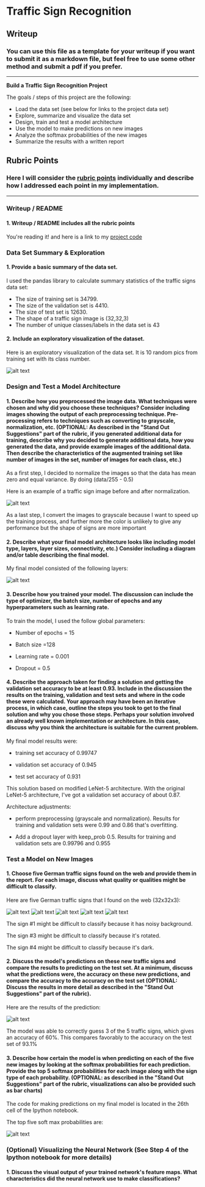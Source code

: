 # **Traffic Sign Recognition** 

## Writeup

### You can use this file as a template for your writeup if you want to submit it as a markdown file, but feel free to use some other method and submit a pdf if you prefer.

---

**Build a Traffic Sign Recognition Project**

The goals / steps of this project are the following:
* Load the data set (see below for links to the project data set)
* Explore, summarize and visualize the data set
* Design, train and test a model architecture
* Use the model to make predictions on new images
* Analyze the softmax probabilities of the new images
* Summarize the results with a written report


[//]: # (Image References)

[image1]: ./examples/visual.png "Visualization"
[image2]: ./examples/normal.png "normalization"
[image3]: ./examples/architecture.png "Architecture"
[image4]: ./signs/1.jpg "Traffic Sign 1"
[image5]: ./signs/2.jpg "Traffic Sign 2"
[image6]: ./signs/3.jpg "Traffic Sign 3"
[image7]: ./signs/4.jpg "Traffic Sign 4"
[image8]: ./signs/5.jpg "Traffic Sign 5"
[image9]: ./examples/new.png "predicted"
[image10]: ./examples/perform.png "perform"

## Rubric Points
### Here I will consider the [rubric points](https://review.udacity.com/#!/rubrics/481/view) individually and describe how I addressed each point in my implementation.  

---
### Writeup / README

#### 1. Writeup / README includes all the rubric points

You're reading it! and here is a link to my [project code](https://github.com/Mikean16l/CarND-Traffic-Sign-Classifier-Project-LQT/blob/master/Traffic_Sign_Classifier.ipynb)

### Data Set Summary & Exploration

#### 1. Provide a basic summary of the data set. 

I used the pandas library to calculate summary statistics of the traffic
signs data set:

* The size of training set is 34799.
* The size of the validation set is 4410.
* The size of test set is 12630.
* The shape of a traffic sign image is (32,32,3)
* The number of unique classes/labels in the data set is 43

#### 2. Include an exploratory visualization of the dataset.

Here is an exploratory visualization of the data set. It is 10 random pics from training set with its class number.

![alt text][image1]

### Design and Test a Model Architecture

#### 1. Describe how you preprocessed the image data. What techniques were chosen and why did you choose these techniques? Consider including images showing the output of each preprocessing technique. Pre-processing refers to techniques such as converting to grayscale, normalization, etc. (OPTIONAL: As described in the "Stand Out Suggestions" part of the rubric, if you generated additional data for training, describe why you decided to generate additional data, how you generated the data, and provide example images of the additional data. Then describe the characteristics of the augmented training set like number of images in the set, number of images for each class, etc.)

As a first step, I decided to normalize the images so that the data has mean zero and equal variance. By doing (data/255 - 0.5) 

Here is an example of a traffic sign image before and after normalization.

![alt text][image2]

As a last step, I convert the images to grayscale because I want to speed up the training process, and further more the color is unlikely to give any performance but the shape of signs are more important


#### 2. Describe what your final model architecture looks like including model type, layers, layer sizes, connectivity, etc.) Consider including a diagram and/or table describing the final model.

My final model consisted of the following layers:

![alt text][image3]



#### 3. Describe how you trained your model. The discussion can include the type of optimizer, the batch size, number of epochs and any hyperparameters such as learning rate.

To train the model, I used the follow global parameters:

* Number of epochs = 15

* Batch size =128

* Learning rate = 0.001

* Dropout = 0.5

#### 4. Describe the approach taken for finding a solution and getting the validation set accuracy to be at least 0.93. Include in the discussion the results on the training, validation and test sets and where in the code these were calculated. Your approach may have been an iterative process, in which case, outline the steps you took to get to the final solution and why you chose those steps. Perhaps your solution involved an already well known implementation or architecture. In this case, discuss why you think the architecture is suitable for the current problem.

My final model results were:

* training set accuracy of 0.99747

* validation set accuracy of 0.945 

* test set accuracy of 0.931


This solution based on modified LeNet-5 architecture. With the original LeNet-5 architecture, I've got a validation set accuracy of about 0.87.
 
Architecture adjustments:

* perform preprocessing (grayscale and normalization). Results for training and validation sets were 0.99 and 0.86 that's overfitting.

* Add a dropout layer with keep_prob 0.5. Results for training and validation sets are 0.99796 and 0.955


### Test a Model on New Images

#### 1. Choose five German traffic signs found on the web and provide them in the report. For each image, discuss what quality or qualities might be difficult to classify.

Here are five German traffic signs that I found on the web (32x32x3):

![alt text][image4] ![alt text][image5] ![alt text][image6] 
![alt text][image7] ![alt text][image8]

The sign #1 might be difficult to classify because it has noisy background.

The sign #3 might be difficult to classify because it's rotated.

The sign #4 might be difficult to classify because  it's dark.

#### 2. Discuss the model's predictions on these new traffic signs and compare the results to predicting on the test set. At a minimum, discuss what the predictions were, the accuracy on these new predictions, and compare the accuracy to the accuracy on the test set (OPTIONAL: Discuss the results in more detail as described in the "Stand Out Suggestions" part of the rubric).

Here are the results of the prediction:

![alt text][image9]


The model was able to correctly guess 3 of the 5 traffic signs, which gives an accuracy of 60%. This compares favorably to the accuracy on the test set of 93.1%

#### 3. Describe how certain the model is when predicting on each of the five new images by looking at the softmax probabilities for each prediction. Provide the top 5 softmax probabilities for each image along with the sign type of each probability. (OPTIONAL: as described in the "Stand Out Suggestions" part of the rubric, visualizations can also be provided such as bar charts)

The code for making predictions on my final model is located in the 26th cell of the Ipython notebook.

The top five soft max probabilities are:

![alt text][image10]

### (Optional) Visualizing the Neural Network (See Step 4 of the Ipython notebook for more details)
#### 1. Discuss the visual output of your trained network's feature maps. What characteristics did the neural network use to make classifications?


